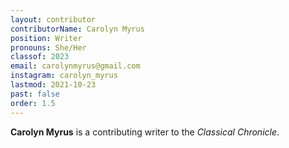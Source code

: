 ```yaml
---
layout: contributor
contributorName: Carolyn Myrus
position: Writer
pronouns: She/Her
classof: 2023
email: carolynmyrus@gmail.com
instagram: carolyn_myrus
lastmod: 2021-10-23
past: false
order: 1.5
---
```

**Carolyn Myrus** is a contributing writer to the *Classical Chronicle*.
